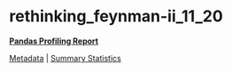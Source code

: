 # rethinking_feynman-ii_11_20

[**Pandas Profiling Report**](https://epistasislab.github.io/pmlb/profile/rethinking_feynman-ii_11_20.html)

[Metadata](metadata.yaml) | [Summary Statistics](summary_stats.tsv)

